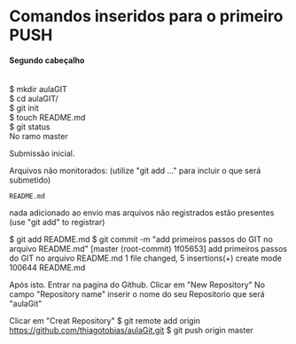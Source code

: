 # Comandos inseridos para o primeiro PUSH
#### Segundo cabeçalho
<br> 
$ mkdir aulaGIT
<br>
$ cd aulaGIT/
<br>
$ git init
<br>
$ touch README.md
<br>
$ git status
<br>
No ramo master

Submissão inicial.

Arquivos não monitorados:
  (utilize "git add <arquivo>..." para incluir o que será submetido)

    README.md

nada adicionado ao envio mas arquivos não registrados estão presentes (use "git add" to registrar)

$ git add README.md
$ git commit -m "add primeiros passos do GIT no arquivo  README.md"
[master (root-commit) 1f05653] add primeiros passos do GIT no arquivo  README.md
 1 file changed, 5 insertions(+)
 create mode 100644 README.md

Após isto.
Entrar na pagina do Github.
Clicar em "New Repository"
No campo "Repository name" inserir o nome do seu Repositorio que será "aulaGit"

Clicar em "Creat Repository"
$ git remote add origin https://github.com/thiagotobias/aulaGit.git
$ git push origin master
